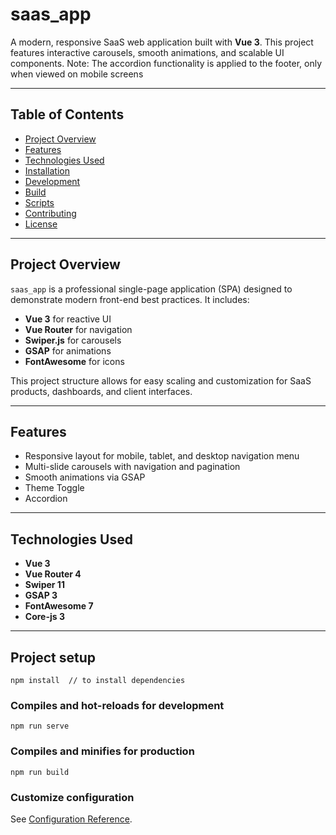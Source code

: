 # saas_app

A modern, responsive SaaS web application built with **Vue 3**. This project features interactive carousels, smooth animations, and scalable UI components. Note: The accordion functionality is applied to the footer, only when viewed on mobile screens

---

## Table of Contents

- [Project Overview](#project-overview)  
- [Features](#features)  
- [Technologies Used](#technologies-used)  
- [Installation](#installation)  
- [Development](#development)  
- [Build](#build)  
- [Scripts](#scripts)  
- [Contributing](#contributing)  
- [License](#license)  

---

## Project Overview

`saas_app` is a professional single-page application (SPA) designed to demonstrate modern front-end best practices. It includes:  

- **Vue 3** for reactive UI  
- **Vue Router** for navigation  
- **Swiper.js** for carousels  
- **GSAP** for animations  
- **FontAwesome** for icons  

This project structure allows for easy scaling and customization for SaaS products, dashboards, and client interfaces.

---

## Features

- Responsive layout for mobile, tablet, and desktop navigation menu  
- Multi-slide carousels with navigation and pagination  
- Smooth animations via GSAP  
- Theme Toggle
- Accordion

---

## Technologies Used

- **Vue 3**  
- **Vue Router 4**  
- **Swiper 11**  
- **GSAP 3**  
- **FontAwesome 7**  
- **Core-js 3**  

---


## Project setup
```
npm install  // to install dependencies
```

### Compiles and hot-reloads for development
```
npm run serve
```

### Compiles and minifies for production
```
npm run build
```


### Customize configuration
See [Configuration Reference](https://cli.vuejs.org/config/).
